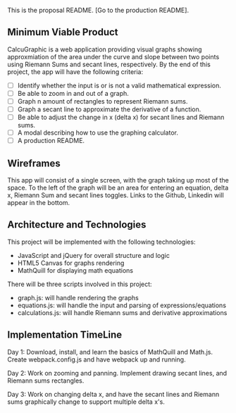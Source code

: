 This is the proposal README. [Go to the production README].
## Minimum Viable Product

  CalcuGraphic is a web application providing visual graphs showing approxmiation of the area under the curve and slope between two points using Riemann Sums and secant lines, respectively. By the end of this project, the app will have the following criteria:

  - [ ] Identify whether the input is or is not a valid mathematical expression.
  - [ ] Be able to zoom in and out of a graph.
  - [ ] Graph n amount of rectangles to represent Riemann sums.
  - [ ] Graph a secant line to approximate the derivative of a function.
  - [ ] Be able to adjust the change in x (delta x) for secant lines and Riemann sums.
  - [ ] A modal describing how to use the graphing calculator.
  - [ ] A production README.

## Wireframes

This app will consist of a single screen, with the graph taking up most of the space. To the left of the graph will be an area for entering an equation, delta x, Riemann Sum and secant lines toggles. Links to the Github, Linkedin will appear in the bottom.

## Architecture and Technologies

This project will be implemented with the following technologies:

- JavaScript and jQuery for overall structure and logic
- HTML5 Canvas for graphs rendering
- MathQuill for displaying math equations

There will be three scripts involved in this project:

- graph.js: will handle rendering the graphs
- equations.js: will handle the input and parsing of expressions/equations
- calculations.js: will handle Riemann sums and derivative approximations

## Implementation TimeLine

Day 1: Download, install, and learn the basics of MathQuill and Math.js. Create webpack.config.js and have webpack up and running.

Day 2: Work on zooming and panning. Implement drawing secant lines, and Riemann sums rectangles.

Day 3: Work on changing delta x, and have the secant lines and Riemann sums graphically change to support multiple delta x's.
